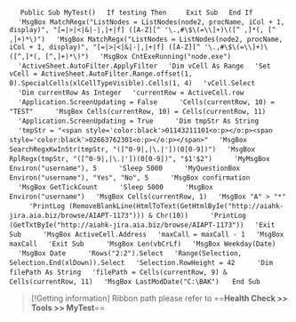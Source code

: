 &nbsp;&nbsp;&nbsp;&nbsp;
`Public Sub MyTest()`
&nbsp;&nbsp;&nbsp;&nbsp;`If testing Then`
&nbsp;&nbsp;&nbsp;&nbsp;&nbsp;&nbsp;&nbsp;&nbsp;`Exit Sub`
&nbsp;&nbsp;&nbsp;&nbsp;`End If`
&nbsp;&nbsp;&nbsp;&nbsp;
&nbsp;&nbsp;&nbsp;&nbsp;`'MsgBox MatchRegx("ListNodes = ListNodes(node2, procName, iCol + 1, display)", "[=|>|<|&|-|,|+|f] ([A-Z][^ '\.,#\$\(=\\]+)\([^ ,]*(, [^ ,]+)*\)")`
&nbsp;&nbsp;&nbsp;&nbsp;`'MsgBox MatchRegx("ListNodes = ListNodes(node2, procName, iCol + 1, display)", "[=|>|<|&|-|,|+|f] ([A-Z][^ '\.,#\$\(=\\]+)\([^,]*(, [^,]+)*\)")`
&nbsp;&nbsp;&nbsp;&nbsp;`'MsgBox CntExeRunning("node.exe")`
&nbsp;&nbsp;&nbsp;&nbsp;
&nbsp;&nbsp;&nbsp;&nbsp;`'ActiveSheet.AutoFilter.ApplyFilter`
&nbsp;&nbsp;&nbsp;&nbsp;`'Dim vCell As Range`
&nbsp;&nbsp;&nbsp;&nbsp;`'Set vCell = ActiveSheet.AutoFilter.Range.offset(1, 0).SpecialCells(xlCellTypeVisible).Cells(1, 4)`
&nbsp;&nbsp;&nbsp;&nbsp;`'vCell.Select`
&nbsp;&nbsp;&nbsp;&nbsp;
&nbsp;&nbsp;&nbsp;&nbsp;`'Dim currentRow As Integer`
&nbsp;&nbsp;&nbsp;&nbsp;`'currentRow = ActiveCell.row`
&nbsp;&nbsp;&nbsp;&nbsp;
&nbsp;&nbsp;&nbsp;&nbsp;`'Application.ScreenUpdating = False`
&nbsp;&nbsp;&nbsp;&nbsp;
&nbsp;&nbsp;&nbsp;&nbsp;`'Cells(currentRow, 10) = "TEST"`
&nbsp;&nbsp;&nbsp;&nbsp;
&nbsp;&nbsp;&nbsp;&nbsp;`'MsgBox Cells(currentRow, 10) = Cells(currentRow, 11)`
&nbsp;&nbsp;&nbsp;&nbsp;
&nbsp;&nbsp;&nbsp;&nbsp;`'Application.ScreenUpdating = True`
&nbsp;&nbsp;&nbsp;&nbsp;
&nbsp;&nbsp;&nbsp;&nbsp;`'Dim tmpStr As String`
&nbsp;&nbsp;&nbsp;&nbsp;`'tmpStr = "<span style='color:black'>01143211101<o:p></o:p><span style='color:black'>02663762301<o:p></o:p></span>"`
&nbsp;&nbsp;&nbsp;&nbsp;`'MsgBox SearchRegxKwInStr(tmpStr, "([^0-9|,|\.|'])(0[0-9])")`
&nbsp;&nbsp;&nbsp;&nbsp;`'MsgBox RplRegx(tmpStr, "([^0-9|,|\.|'])(0[0-9])", "$1'$2")`
&nbsp;&nbsp;&nbsp;&nbsp;
&nbsp;&nbsp;&nbsp;&nbsp;`'MyMsgBox Environ("username"), 5`
&nbsp;&nbsp;&nbsp;&nbsp;
&nbsp;&nbsp;&nbsp;&nbsp;`'Sleep 5000`
&nbsp;&nbsp;&nbsp;&nbsp;
&nbsp;&nbsp;&nbsp;&nbsp;`'MyQuestionBox Environ("username"), "Yes", "No", 5`
&nbsp;&nbsp;&nbsp;&nbsp;
&nbsp;&nbsp;&nbsp;&nbsp;`'MsgBox confirmation`
&nbsp;&nbsp;&nbsp;&nbsp;
&nbsp;&nbsp;&nbsp;&nbsp;`'MsgBox GetTickCount`
&nbsp;&nbsp;&nbsp;&nbsp;
&nbsp;&nbsp;&nbsp;&nbsp;`'Sleep 5000`
&nbsp;&nbsp;&nbsp;&nbsp;
&nbsp;&nbsp;&nbsp;&nbsp;`'MsgBox Environ("username")`
&nbsp;&nbsp;&nbsp;&nbsp;`'MsgBox Cells(currentRow, 1)`
&nbsp;&nbsp;&nbsp;&nbsp;`'MsgBox "A" > "*"`
&nbsp;&nbsp;&nbsp;&nbsp;
&nbsp;&nbsp;&nbsp;&nbsp;`'PrintLog (RemoveBlankLine(HtmlToText(GetHtmlByIe("http://aiahk-jira.aia.biz/browse/AIAPT-1173"))) & Chr(10))`
&nbsp;&nbsp;&nbsp;&nbsp;
&nbsp;&nbsp;&nbsp;&nbsp;`'PrintLog (GetTxtByIe("http://aiahk-jira.aia.biz/browse/AIAPT-1173"))`
&nbsp;&nbsp;&nbsp;&nbsp;`'Exit Sub`
&nbsp;&nbsp;&nbsp;&nbsp;
&nbsp;&nbsp;&nbsp;&nbsp;`'MsgBox ActiveCell.Address`
&nbsp;&nbsp;&nbsp;&nbsp;`'maxCall = maxCall - 1`
&nbsp;&nbsp;&nbsp;&nbsp;`'MsgBox maxCall`
&nbsp;&nbsp;&nbsp;&nbsp;`'Exit Sub`
&nbsp;&nbsp;&nbsp;&nbsp;
&nbsp;&nbsp;&nbsp;&nbsp;`'MsgBox Len(vbCrLf)`
&nbsp;&nbsp;&nbsp;&nbsp;`'MsgBox Weekday(Date)`
&nbsp;&nbsp;&nbsp;&nbsp;
&nbsp;&nbsp;&nbsp;&nbsp;`'MsgBox Date`
&nbsp;&nbsp;&nbsp;&nbsp;
&nbsp;&nbsp;&nbsp;&nbsp;`'Rows("2:2").Select`
&nbsp;&nbsp;&nbsp;&nbsp;`'Range(Selection, Selection.End(xlDown)).Select`
&nbsp;&nbsp;&nbsp;&nbsp;`'Selection.RowHeight = 42`
&nbsp;&nbsp;&nbsp;&nbsp;
&nbsp;&nbsp;&nbsp;&nbsp;`'Dim filePath As String`
&nbsp;&nbsp;&nbsp;&nbsp;`'filePath = Cells(currentRow, 9) & Cells(currentRow, 11)`
&nbsp;&nbsp;&nbsp;&nbsp;`'MsgBox LastModDate("C:\BAK")`
&nbsp;&nbsp;&nbsp;&nbsp;
`End Sub`
&nbsp;&nbsp;&nbsp;&nbsp;


> [!Getting information]
> Ribbon path please refer to ==**Health Check >> Tools >> MyTest**==


